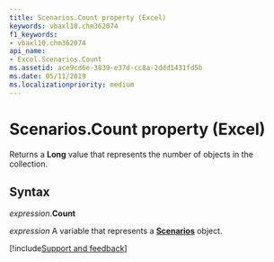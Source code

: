 ```yaml
---
title: Scenarios.Count property (Excel)
keywords: vbaxl10.chm362074
f1_keywords:
- vbaxl10.chm362074
api_name:
- Excel.Scenarios.Count
ms.assetid: ace9cd6e-3839-e37d-cc8a-2ddd1431fd5b
ms.date: 05/11/2019
ms.localizationpriority: medium
---
```



# Scenarios.Count property (Excel)

Returns a **Long** value that represents the number of objects in the collection.


## Syntax

_expression_.**Count**

_expression_ A variable that represents a **[Scenarios](Excel.Scenarios.md)** object.




[!include[Support and feedback](~/includes/feedback-boilerplate.md)]